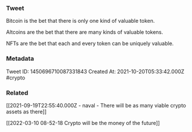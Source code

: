 ### Tweet
Bitcoin is the bet that there is only one kind of valuable token.

Altcoins are the bet that there are many kinds of valuable tokens.

NFTs are the bet that each and every token can be uniquely valuable.

### Metadata
Tweet ID: 1450696710087331843
Created At: 2021-10-20T05:33:42.000Z
#crypto

### Related
[[2021-09-19T22:55:40.000Z - naval - There will be as many viable crypto assets as there]]

[[2022-03-10 08-52-18 Crypto will be the money of the future]]
